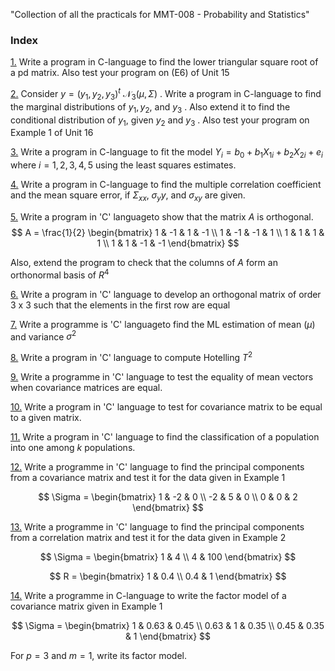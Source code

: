 "Collection of all the practicals for MMT-008 - Probability and Statistics" 

### Index
[1.](p1.c) Write a program in C-language to find the lower triangular square root of a pd matrix. Also test your program on (E6) of Unit 15

[2.](p2.c) Consider $y = (y_1, y_2, y_3)^t ~ \mathcal{N}_3(\mu, \Sigma)$ . Write a program in C-language to find the marginal distributions of $y_1, y_2,$ and $y_3$ . Also extend it to find the conditional distribution of $y_1$, given $y_2$ and $y_3$ . Also test your program on Example 1 of Unit 16

[3.](p3.c) Write a program in C-language to fit the model $Y_i = b_0 + b_1 X_{1i} + b_2 X_{2i} + e_i$ where $i = 1, 2, 3, 4, 5$ using the least squares estimates.

[4.](p4.c) Write a program in C-language to find the multiple correlation coefficient and the mean square error, if $\Sigma_{xx},\; \sigma_yy,$ and $\sigma_{xy}$ are given.

[5.](p5.c) Write a program in 'C' languageto show that the matrix $A$ is orthogonal. 
$$
A = \frac{1}{2}
\begin{bmatrix}
1 & -1 & 1 & -1 \\
1 & -1 & -1 & 1 \\
1 & 1 & 1 & 1 \\
1 & 1 & -1 & -1
\end{bmatrix}
$$

Also, extend the program to check that the columns of $A$ form an orthonormal basis of $R^4$

[6.](p6.c) Write a program in 'C' language to develop an orthogonal matrix of order 3 x 3 such that the elements in the first row are equal

[7.](p7.c) Write a programme is 'C' languageto find the ML estimation of mean ($\mu$) and variance $\sigma^2$

[8.](p8.c) Write a program in 'C' language to compute Hotelling $T^2$

[9.](p9.c) Write a programme in 'C' language to test the equality of mean vectors when covariance matrices are equal.

[10.](p10.c) Write a program in 'C' language to test for covariance matrix to be equal to a given matrix.

[11.](p11.c) Write a program in 'C' language to find the classification of a population into one among $k$ populations.

[12.](p12.c) Write a programme in 'C' language to find the principal components from a covariance matrix and test it for the data given in Example 1

$$
\Sigma = 
\begin{bmatrix}
1 & -2 & 0 \\
-2 & 5 & 0 \\
0 & 0 & 2
\end{bmatrix}
$$



[13.](p13.c) Write a programme in 'C' language to find the principal components from a correlation matrix and test it for the data given in Example 2

$$
\Sigma =
\begin{bmatrix}
1 & 4 \\
4 & 100
\end{bmatrix}
$$

$$
R =
\begin{bmatrix}
1 & 0.4 \\
0.4 & 1
\end{bmatrix}
$$



[14.](p14.c) Write a programme in C-language to write the factor model of a covariance matrix given in Example 1

$$
\Sigma =
\begin{bmatrix}
1 & 0.63 & 0.45 \\
0.63 & 1 & 0.35 \\
0.45 & 0.35 & 1
\end{bmatrix}
$$

For $p = 3$ and $m = 1$, write its factor model.
